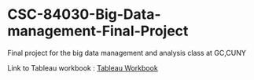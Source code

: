 # CSC-84030-Big-Data-management-Final-Project
Final project for the big data management and analysis class at GC,CUNY


Link to Tableau workbook :  [Tableau Workbook](https://public.tableau.com/shared/SSDK4YCKS?:display_count=yes)
